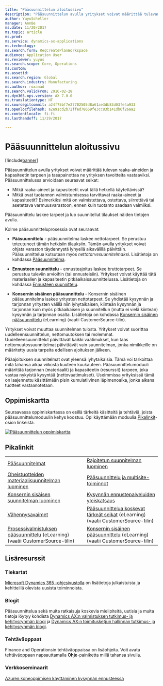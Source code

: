 ```yaml
---
title: "Pääsuunnittelun aloitussivu"
description: "Pääsuunnittelun avulla yritykset voivat määrittää tulevan raaka-aineiden ja kapasiteetin tarpeen ja tasapainottaa ne yrityksen tavoitteita vastaaviksi."
author: YuyuScheller
manager: AnnBe
ms.date: 11/20/2017
ms.topic: article
ms.prod: 
ms.service: dynamics-ax-applications
ms.technology: 
ms.search.form: ReqCreatePlanWorkspace
audience: Application User
ms.reviewer: yuyus
ms.search.scope: Core, Operations
ms.custom: 
ms.assetid: 
ms.search.region: Global
ms.search.industry: Manufacturing
ms.author: roxanad
ms.search.validFrom: 2016-02-28
ms.dyn365.ops.version: AX 7.0.0
ms.translationtype: HT
ms.sourcegitcommit: a24f75bf7e27702505d8a61ae3db83d03fe4a933
ms.openlocfilehash: a2e91cd2b72ffed78669fe3cc83b141db6f26aa2
ms.contentlocale: fi-fi
ms.lasthandoff: 11/29/2017

---
```


# <a name="master-planning-home-page"></a>Pääsuunnittelun aloitussivu

[!include[banner](../includes/banner.md)]


Pääsuunnittelun avulla yritykset voivat määrittää tulevan raaka-aineiden ja kapasiteetin tarpeen ja tasapainottaa ne yrityksen tavoitteita vastaaviksi. Pääsuunnittelussa arvioidaan seuraavat seikat: 

-  Mitkä raaka-aineet ja kapasiteetit ovat tällä hetkellä käytettävissä? 
-  Mitkä ovat tuotannon valmistumisessa tarvittavat raaka-aineet ja kapasiteetit? Esimerkiksi mitä on valmistettava, ostettava, siirrettävä tai asetettava varmuusvarastoon, ennen kuin tuotanto saadaan valmiiksi.

Pääsuunnittelu laskee tarpeet ja luo suunnitellut tilaukset näiden tietojen avulla.

Kolme pääsuunnitteluprosessia ovat seuraavat:

-  **Pääsuunnittelu** - pääsuunnitelma laskee nettotarpeet. Se perustuu toteutuneet tämän hetkisiin tilauksiin. Tämän avulla yritykset voivat ohjata varaston täydennystä lyhyellä aikavälillä päivittäin. Pääsuunnittelua kutsutaan myös *nettotarvesuunnitelmaksi*. Lisätietoja on kohdassa [Pääsuunnitelma](master-plans.md). 

-  **Ennusteen suunnittelu** - ennusteajoitus laskee bruttotarpeet. Se perustuu tuleviin arvioihin (tai ennusteisiin). Yritykset voivat käyttää tätä materiaalien ja kapasiteetin pitkäaikaissuunnittelussa. Lisätietoja on kohdassa [Ennusteen suunnittelu](introduction-demand-forecasting.md). 

-  **Konsernin sisäinen pääsuunnittelu** - Konsernin sisäinen pääsuunnitelma laskee yritysten nettotarpeet. Se yhdistää kysynnän ja tarjonnan yritysten välillä niin lyhytaikaisen, kiinteän kysynnän ja tarjonnan kuin myös pitkäaikaisen ja suunnitellun (mutta ei vielä kiinteän) kysynnän ja tarjonnan osalta. Lisätietoja on kohdassa [Konsernin sisäinen pääsuunnittelu](https://mbspartner.microsoft.com/AX/CourseOverview/1276)  (eLearning) (vaatii CustomerSource-tilin). 

Yritykset voivat muuttaa suunnitelman tulosta. Yritykset voivat suorittaa uudelleensuunnittelun, nettomuutoksen tai molemmat. Uudelleensuunnittelut päivittävät kaikki vaatimukset, kun taas nettomuutossuunnitelmat päivittävät vain suunnitelman, jonka nimikkeille on määritetty uusia tarpeita edellisen ajoituksen jälkeen.

Pääajoituksen suunnitelmat ovat yleensä lyhytaikaisia. Tämä voi tarkoittaa mitä tahansa aikaa viikosta kuuteen kuukauteen. Pääsuunnittelumoduuli määrittää tarjonnan (materiaalit) ja kapasiteetin (resurssit) tarpeen, joka vastaa nykyistä kysyntää (nettovaatimukset). Useimmissa yrityksissä tämä on laajennettu käsittämään pisin kumulatiivinen läpimenoaika, jonka aikana tuotteet vastaanotetaan.

## <a name="learning-map"></a>Oppimiskartta

Seuraavassa oppimiskartassa on esillä tärkeitä käsitteitä ja tehtäviä, joista pääsuunnittelumoduulin kehys koostuu. Opi käyttämään moduulia [Pikalinkit](#quick-links)-osion linkeistä.

[![Pääsuunnittelun oppimiskartta](./media/master-planning-learning-map.png)](./media/master-planning-learning-map.png)

## <a name="quick-links"></a>Pikalinkit
|      |   |
|------|---|
|        [Pääsuunnitelmat](master-plans.md)       |     [Rajoitetun suunnitelman luominen](./tasks/constrained-plan.md)  |
| [Oheistuotteiden materiaalisuunnitelman luominen](./tasks/create-material-plan-co-products.md)   |  [Pääsuunnittelu ja multisite-toiminnot](master-plan-multisite-functionality.md)  |
| [Konsernin sisäisen suunnitelman luominen](./tasks/create-intercompany-plan.md) | [Kysynnän ennustepalveluiden yleiskatsaus](introduction-demand-forecasting.md)  | 
|[Vähennysavaimet](reduction-keys.md)| [Pääsuunnittelua koskevat tärkeät seikat](https://mbspartner.microsoft.com/AX/CourseOverview/1275) (eLearning) (vaatii CustomerSource-tilin)     |
|  [Prosessivalmistuksen pääsuunnittelu](https://mbspartner.microsoft.com/D365E/CourseOverview/1514) (eLearning) (vaatii CustomerSource-tilin) | [Konsernin sisäinen pääsuunnittelu](https://mbspartner.microsoft.com/AX/CourseOverview/1276) (eLearning) (vaatii CustomerSource-tilin)|
                                  
## <a name="additional-resources"></a>Lisäresurssit

### <a name="roadmaps"></a>Tiekartat
[Microsoft Dynamics 365 -ohjesivustolla](https://roadmap.dynamics.com/) on lisätietoja julkaistuista ja kehitteillä olevista uusista toiminnoista.

### <a name="blogs"></a>Blogit
Pääsuunnittelua sekä muita ratkaisuja koskevia mielipiteitä, uutisia ja muita tietoja löytyy kohdista [Dynamics AX:n valmistuksen tutkimus- ja kehitysryhmän blogi](https://blogs.msdn.microsoft.com/axmfg) ja [Dynamics AX:n toimitusketjun hallinnan tutkimus- ja kehitysryhmän blogi](https://blogs.msdn.microsoft.com/dynamicsaxscm).

### <a name="task-guides"></a>Tehtäväoppaat
Finance and Operationsin tehtäväoppaissa on lisäohjeita. Voit avata tehtäväoppaan napsauttamalla **Ohje**-painiketta millä tahansa sivulla.

### <a name="webinars"></a>Verkkoseminaarit
[Azuren koneoppimisen käyttäminen kysynnän ennusteessa](https://www.youtube.com/watch?v=4nQsccdFFDA&feature=youtu.be)





